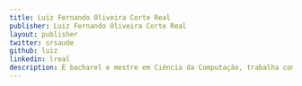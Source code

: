 ```yaml
---
title: Luiz Fernando Oliveira Corte Real
publisher: Luiz Fernando Oliveira Corte Real
layout: publisher
twitter: srsaude
github: luiz
linkedin: lreal
description: É bacharel e mestre em Ciência da Computação, trabalha como engenheiro de software no Elo7 e é um dos instrutores do Alura e um dos autores do livro Coletânea Front-End, da editora Casa do Código. Curte mexer tanto no front quanto no back-end, gosta de filosofar sobre tudo e o Vim é sua plataforma de desenvolvimento preferida.
---
```

